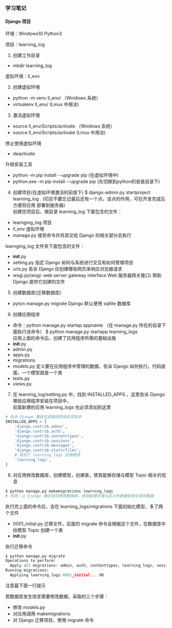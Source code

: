 ### 学习笔记
#### Django 项目

环境：Windows10 Python3

项目：learning_log  
1. 创建工作目录
- mkdir learning_log

虚拟环境：ll_env

2. 创建虚拟环境
- python -m venv ll_env/  （Wnidows 系统）
- virtualenv ll_env/ (Linux 中用法)  

3. 激活虚拟环境
- source ll_env/Scripts/activate （Wnidows 系统）
- source ll_env/Scripts/activate (Linux 中用法)  

停止使用虚拟环境
- deactivate  

升级安装工具
- python -m pip install --upgrade pip (在虚拟环境中)
- python.exe -m pip install --upgrade pip (先切换到python的安装目录下)

4. 创建项目(在虚拟环境激活的前提下)
$ django-admin.py startproject learning_log .   (切忌不要忘记最后还有一个点，该点的作用，可在开发完成后方便将应用
部署到服务器)  
创建完项目后，根目录 learning_log 下面包含的文件：  
- learnging_log 项目
- ll_env  虚拟环境
- manage.py 接受命令并将其交给 Django 的相关部分去执行
  
learnging_log 文件夹下面包含的文件：  
- __init__.py 
- setting.py 指定 Django 如何与系统进行交互和如何管理项目
- urls.py 告诉 Django 应创建哪些网页来响应浏览器请求
- wsgi.py(wsgi: web server gateway interface Web 服务器网关接口) 帮助 Django 提供它创建的文件

5. 创建数据库(迁移数据库)
- pyton manage.py migrate  Django 默认使用 sqllite 数据库


6. 创建应用程序
- 命令：python manage.py startap appname （在 manage.py 所在的目录下面执行该命令）
$ python manage.py startapp learning_logs  
应用上面的命令后，创建了应用程序所需的基础设施  
- __init__.py
- admin.py
- apps.py
- migrations 
- models.py  定义要在应用程序中管理的数据，告诉 Django 如何执行。代码层面，一个模型就是一个类
- tests.py
- views.py


7. 在 learning_log/setting.py 中，找到 INSTALLED_APPS ，这里告诉 Django 哪些应用程序安装在项目中，  
前面新建的应用 learning_logs 也必须添加到这里  

```python
# 告诉 Django 哪些应用程序安装在项目中
INSTALLED_APPS = [
    'django.contrib.admin',
    'django.contrib.auth',
    'django.contrib.contenttypes',
    'django.contrib.sessions',
    'django.contrib.messages',
    'django.contrib.staticfiles',
    # 添加了 learning_logs 应用程序
    'learning_logs',
]
```

8. 对应用修改数据库，创建模型，创建表，使其能够存储与模型 Topic 相关的信息
```python
$ python manage.py makemigrations learning_logs  
# 作用：让 Django 确定如何修改数据库，使其能够存储与定义的新模型相关联的数据 
```
执行完上面的命令后，会在 learning_logs/migrations 下面初始化模型，多了两个文件  
- 0001_initial.py 迁移文件，后面的 migrate 命令会根据这个文件，在数据库中给模型 Topic 创建一个表
- __init__.py  

执行迁移命令  
```python
$ python manage.py migrate
Operations to perform:
  Apply all migrations: admin, auth, contenttypes, learning_logs, sessions
Running migrations:
  Applying learning_logs.0001_initial... OK
```
注意最下面一行提示

若数据库发生改变需要修改数据，采取的三个步骤：
- 修改 models.py
- 对应用调用 makemigrations
- 对 Django 迁移项目，使用 migrate 命令